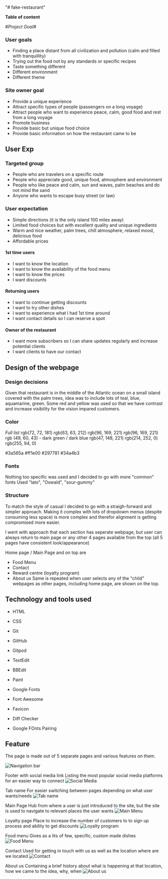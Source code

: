 "# fake-restaurant" 

**Table of content**


#*Project Goal#*

### User goals ###

- Finding a place distant from all civilization and pollution (calm and filled with tranquillity)
- Trying out the food not by any standards or specific recipes
- Taste something different 
- Different environment
- Different theme  

### Site owner goal ###

- Provide a unique experience
- Attract specific types of people (passengers on a long voyage)
- Attract people who want to experience peace, calm, good food and rest from a long voyage
- Promote business
- Provide basic but unique food choice
- Provide basic information on how the restaurant came to be


## User Exp ##
### Targeted group ###
- People who are travelers on a specific route
- People who appreciate good, unique food, atmosphere and environment
- People who like peace and calm, sun and waves, palm beaches and do not mind the sand
- Anyone who wants to escape busy street (or law)

### User expectation ###
- Simple directions (it is the only island 100 miles away)
- Limited food choices but with excellent quality and unique ingredients
- Warm and nice weather, palm trees, chill atmosphere, relaxed mood, delicious food
- Affordable prices 

#### 1st time users ####
- I want to know the location
- I want to know the availability of the food menu
- I want to know the prices
- I want discounts 

#### Returning users ####
- I want to continue getting discounts
- I want to try other dishes
- I want to experience what I had 1st time around
- I want contact details so I can reserve a spot

#### Owner of the restaurant ####
- I want more subscribers so I can share updates regularly and increase potential clients
- I want clients to have our contact

## Design of the webpage ##
### Design decisions ###

Given that restaurant is in the middle of the Atlantic ocean on a small island covered with the palm trees, idea was to include lots of teal, blue, aquamarine, green. Some red and yellow was used so that we have contrast and increase visibility for the vision impared customers.

### Color ###

*Full list*
rgb(72, 72, 181)
rgb(63, 63, 212)
rgb(96, 169, 221)
rgb(96, 169, 221)
rgb (49, 60, 43) - dark green / dark blue
rgb(47, 148, 221)
rgb(214, 252, 0)
rgb(255, 94, 0)

#3a565a
#ff1e00
#297781
#34a4b3

### Fonts ###

Nothing too specific was used and I decided to go with more "common" fonts
Used "lato", "Oswald", "sour-gummy"

### Structure ###

To match the style of casual I decided to go with a straigh-forward and simpler approach. 
Making it complex with lots of dropdowm menus (despite consuming less space) is more complex and therefor alignment is getting compromised more easier.

I went with approach that each section has seperate webpage, but user can always return to main page or any other 4 pages available from the top (all 5 pages have consistent look/appearance) 

Home page / Main Page and on top are
- Food Menu
- Contact
- Reward centre  (loyalty program)
- About us
Same is repeated when user selects any of the "child" webpages as  other pages, including home page, are shown on the top.

## Technology and tools used ##
- HTML
- CSS

- Git
- GitHub
- Gitpod
- TextEdit
- BBEdit
- Paint
- Google Fonts
- Font Awesome
- Favicon
- Diff Checker
- Google FOnts Pairing

## Feature ##
The page is made out of 5 separate pages and various features on them.
		 
![Navigation bar](https://github.com/user-attachments/assets/8d2ab169-24c4-45fd-8108-a3155c2c1d56)

Footer with social media link
Listing the most popular social media platforms for an easier way to connect 
![Social Media](https://github.com/user-attachments/assets/f2ab6bf8-f9a9-45b2-a345-16ec5e88c8b9)

Tab name
For easier switching between pages depending on what user wants/needs
![Tab name](https://github.com/user-attachments/assets/1bb54709-f39e-4cd5-b0e5-4c16b7435589)

Main Page
Hub from where a user is just introduced to the site, but the site is used to navigate to relevant places the user wants
![Main Menu](https://github.com/user-attachments/assets/131a2cc9-b94e-4944-9a13-bf0f583c073a)

Loyalty page
Place to increase the number of customers to to sign up process and ability to get discounts
![Loyalty program](https://github.com/user-attachments/assets/5ca70c46-c458-4f19-98d0-1d2bc1ce1c58)

Food menu
Gives as a lits of few, specific, custom made dishes
![Food Menu](https://github.com/user-attachments/assets/c4c7fcce-8bdd-4ee1-afb2-380cdd70c370)

Contact
Used for getting in touch with us as well as the location where are we located
![Contact](https://github.com/user-attachments/assets/9880d078-06e5-4319-9f25-f8b9753c39a1)

About us
Containing a brief history about what is happening at that location, how we came to the idea, why, when
![About us](https://github.com/user-attachments/assets/e0797a56-9594-4a5f-9989-561d05969d77)


